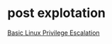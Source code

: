 # post explotation

[Basic Linux Privilege Escalation](https://blog.g0tmi1k.com/2011/08/basic-linux-privilege-escalation/)